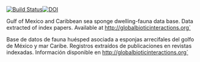 [![Build Status](https://travis-ci.org/BDMYRepository/Sponge_Interactions.svg?branch=master)](https://travis-ci.org/BDMYRepository/Sponge_Interactions)[![DOI](https://zenodo.org/badge/DOI/10.5281/zenodo.3332897.svg)](https://doi.org/10.5281/zenodo.3332897)


Gulf of Mexico and Caribbean sea sponge dwelling-fauna data base. Data extracted of index papers. Available at http://globalbioticinteractions.org`

Base de datos de fauna huésped asociada a esponjas arrecifales del golfo de México y mar Caribe. Registros extraídos de publicaciones en revistas indexadas. Información disponible en http://globalbioticinteractions.org`
